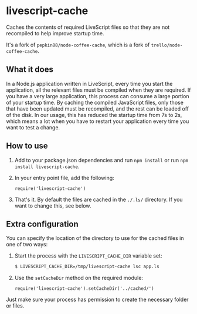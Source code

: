 # livescript-cache

Caches the contents of required LiveScript files so that they are not
recompiled to help improve startup time.

It's a fork of `pepkin88/node-coffee-cache`, which is a fork of `trello/node-coffee-cache`.

## What it does

In a Node.js application written in LiveScript, every time you start the
application, all the relevant files must be compiled when they are required. If
you have a very large application, this process can consume a large portion of
your startup time. By caching the compiled JavaScript files, only those that
have been updated must be recompiled, and the rest can be loaded off of the
disk. In our usage, this has reduced the startup time from 7s to 2s, which means
a lot when you have to restart your application every time you want to test a
change.

## How to use

1. Add to your package.json dependencies and run `npm install` or run `npm install livescript-cache`.

2.  In your entry point file, add the following:

    ```livescript
    require('livescript-cache')
    ```

3. That's it. By default the files are cached in the `./.ls/` directory. If
   you want to change this, see below.

## Extra configuration

You can specify the location of the directory to use for the cached files in one
of two ways:

1. Start the process with the `LIVESCRIPT_CACHE_DIR` variable set:

    ```sh
    $ LIVESCRIPT_CACHE_DIR=/tmp/livescript-cache lsc app.ls
    ```

2. Use the `setCacheDir` method on the required module:

    ```livescript
    require('livescript-cache').setCacheDir('../cached/')
    ```

Just make sure your process has permission to create the necessary folder or
files.
